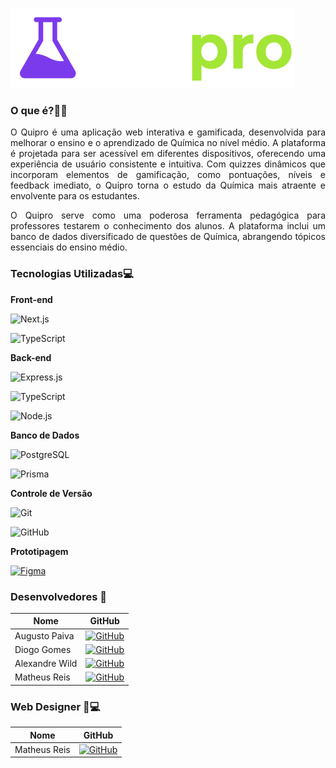 ![Capa do Projeto](/frontend/public/logo.svg)

### O que é?👨‍🔬
<p align="justify">
 O Quipro é uma aplicação web interativa e gamificada, desenvolvida para melhorar o ensino e o aprendizado de Química no nível médio. A plataforma é projetada para ser acessível em diferentes dispositivos, oferecendo uma experiência de usuário consistente e intuitiva. Com quizzes dinâmicos que incorporam elementos de gamificação, como pontuações, níveis e feedback imediato, o Quipro torna o estudo da Química mais atraente e envolvente para os estudantes.
</p>
<p align="justify">
O Quipro serve como uma poderosa ferramenta pedagógica para professores testarem o conhecimento dos alunos. A plataforma inclui um banco de dados diversificado de questões de Química, abrangendo tópicos essenciais do ensino médio. 
</p>

### Tecnologias Utilizadas💻

**Front-end**

![Next.js](https://img.shields.io/badge/-Next.js-0070f3?logo=next.js&logoColor=white&style=flat)

![TypeScript](https://img.shields.io/badge/-TypeScript-3178C6?logo=typescript&logoColor=white&style=flat)

**Back-end**

![Express.js](https://img.shields.io/badge/-Express.js-4E4E4E?logo=express&logoColor=white&style=flat)

![TypeScript](https://img.shields.io/badge/-TypeScript-3178C6?logo=typescript&logoColor=white&style=flat)

![Node.js](https://img.shields.io/badge/-Node.js-339933?logo=node.js&logoColor=white&style=flat)


**Banco de Dados**

![PostgreSQL](https://img.shields.io/badge/-PostgreSQL-336791?logo=postgresql&logoColor=white&style=flat)

![Prisma](https://img.shields.io/badge/-Prisma-2D3748?logo=prisma&logoColor=white&style=flat)


**Controle de Versão**

![Git](https://img.shields.io/badge/-Git-F05032?logo=git&logoColor=white&style=flat)

![GitHub](https://img.shields.io/badge/-GitHub-181717?logo=github&logoColor=white&style=flat)


**Prototipagem**

[![Figma](https://img.shields.io/badge/-Figma-F24E1E?logo=figma&logoColor=white&style=flat)](https://figma.com)

### Desenvolvedores 👥

| Nome           | GitHub                                             |
|----------------|-----------------------------------------------------|
| Augusto Paiva  | [![GitHub](https://img.shields.io/badge/-GitHub-181717?logo=github&logoColor=white&style=flat)](https://github.com/AugustoRibeiro7) |
| Diogo Gomes | [![GitHub](https://img.shields.io/badge/-GitHub-181717?logo=github&logoColor=white&style=flat)](https://github.com/Diogogc1) |
| Alexandre Wild | [![GitHub](https://img.shields.io/badge/-GitHub-181717?logo=github&logoColor=white&style=flat)](https://github.com/AlexandreWild9) |
| Matheus Reis | [![GitHub](https://img.shields.io/badge/-GitHub-181717?logo=github&logoColor=white&style=flat)](https://github.com/matchauvers) |

### Web Designer 🎨💻

| Nome       | GitHub                                               |
|------------|-------------------------------------------------------|
| Matheus Reis | [![GitHub](https://img.shields.io/badge/-GitHub-181717?logo=github&logoColor=white&style=flat)](https://github.com/matchauvers) |

